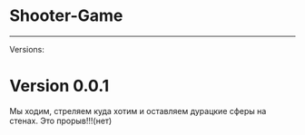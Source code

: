 # Shooter-Game
***
Versions:

Version 0.0.1
=============
Мы ходим, стреляем куда хотим и оставляем дурацкие сферы на стенах.
Это прорыв!!!(нет)
